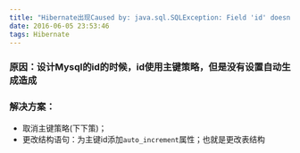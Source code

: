 ```yaml
---
title: "Hibernate出现Caused by: java.sql.SQLException: Field 'id' doesn't have a default value的解决方法"
date: 2016-06-05 23:53:46
tags: Hibernate
---
```


### 原因：设计Mysql的id的时候，id使用主键策略，但是没有设置自动生成造成
### 解决方案：
  + 取消主键策略(下下策)；
  + 更改结构语句：为主键id添加`auto_increment`属性；也就是更改表结构
